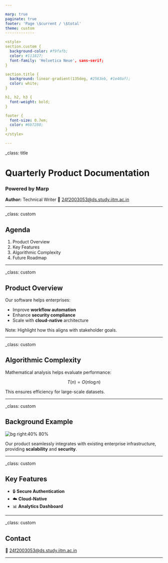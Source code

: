 ```yaml
---

marp: true
paginate: true
footer: 'Page \$current / \$total'
theme: custom
-------------

<style>
section.custom {
  background-color: #f9fafb;
  color: #111827;
  font-family: 'Helvetica Neue', sans-serif;
}

section.title {
  background: linear-gradient(135deg, #2563eb, #1e40af);
  color: white;
}

h1, h2, h3 {
  font-weight: bold;
}

footer {
  font-size: 0.7em;
  color: #6b7280;
}
</style>

---
```


\_class: title

# Quarterly Product Documentation

### Powered by Marp

**Author:** Technical Writer
📧 [24f2003053@ds.study.iitm.ac.in](mailto:24f2003053@ds.study.iitm.ac.in)

---

\_class: custom

## Agenda

1. Product Overview
2. Key Features
3. Algorithmic Complexity
4. Future Roadmap

---

\_class: custom

## Product Overview

Our software helps enterprises:

* Improve **workflow automation**
* Enhance **security compliance**
* Scale with **cloud-native** architecture

Note: Highlight how this aligns with stakeholder goals.

---

\_class: custom

## Algorithmic Complexity

Mathematical analysis helps evaluate performance:

$$
T(n) = O(n \log n)
$$

This ensures efficiency for large-scale datasets.

---

\_class: custom

## Background Example

![bg right:40% 80%](https://images.unsplash.com/photo-1507679799987-c73779587ccf)

Our product seamlessly integrates with existing enterprise infrastructure, providing **scalability** and **security**.

---

\_class: custom

## Key Features

* 🔒 **Secure Authentication**
* ☁️ **Cloud-Native**
* 📊 **Analytics Dashboard**

---

\_class: custom

## Contact

📧 [24f2003053@ds.study.iitm.ac.in](mailto:24f2003053@ds.study.iitm.ac.in)

---
